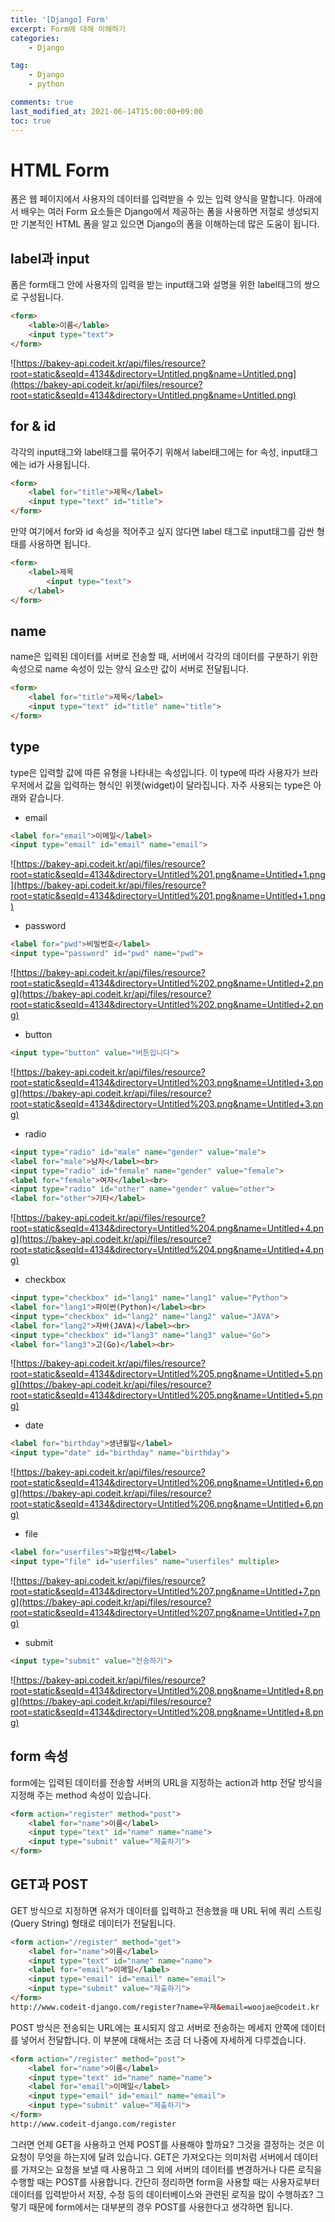 ```yaml
---
title: '[Django] Form'
excerpt: Form에 대해 이해하기
categories:
    - Django

tag:
    - Django
    - python

comments: true
last_modified_at: 2021-06-14T15:00:00+09:00
toc: true
---
```


# HTML Form

폼은 웹 페이지에서 사용자의 데이터를 입력받을 수 있는 입력 양식을 말합니다.  아래에서 배우는 여러 Form 요소들은 Django에서 제공하는 폼을 사용하면 저절로 생성되지만 기본적인 HTML 폼을 알고 있으면 Django의 폼을 이해하는데 많은 도움이 됩니다.

## label과 input

폼은 form태그 안에 사용자의 입력을 받는 input태그와 설명을 위한 label태그의 쌍으로 구성됩니다.

```html
<form>
    <lable>이름</lable>
    <input type="text">
</form>
```

![https://bakey-api.codeit.kr/api/files/resource?root=static&seqId=4134&directory=Untitled.png&name=Untitled.png](https://bakey-api.codeit.kr/api/files/resource?root=static&seqId=4134&directory=Untitled.png&name=Untitled.png)

## for & id

각각의 input태그와 label태그를 묶어주기 위해서 label태그에는 for 속성, input태그에는 id가 사용됩니다.

```html
<form>
    <label for="title">제목</label>
    <input type="text" id="title">
</form>
```

만약 여기에서 for와 id 속성을 적어주고 싶지 않다면 label 태그로 input태그를 감싼 형태를 사용하면 됩니다.

```html
<form>
    <label>제목
        <input type="text">
    </label>
</form>
```

## name

name은 입력된 데이터를 서버로 전송할 때, 서버에서 각각의 데이터를 구분하기 위한 속성으로 name 속성이 있는 양식 요소만 값이 서버로 전달됩니다.

```html
<form>
    <label for="title">제목</label>
    <input type="text" id="title" name="title">
</form>
```

## type

type은 입력할 값에 따른 유형을 나타내는 속성입니다. 이 type에 따라 사용자가 브라우저에서 값을 입력하는 형식인 위젯(widget)이 달라집니다. 자주 사용되는 type은 아래와 같습니다.

- email

```html
<label for="email">이메일</label>
<input type="email" id="email" name="email">
```

![https://bakey-api.codeit.kr/api/files/resource?root=static&seqId=4134&directory=Untitled%201.png&name=Untitled+1.png](https://bakey-api.codeit.kr/api/files/resource?root=static&seqId=4134&directory=Untitled%201.png&name=Untitled+1.png)

- password

```html
<label for="pwd">비밀번호</label>
<input type="password" id="pwd" name="pwd">
```

![https://bakey-api.codeit.kr/api/files/resource?root=static&seqId=4134&directory=Untitled%202.png&name=Untitled+2.png](https://bakey-api.codeit.kr/api/files/resource?root=static&seqId=4134&directory=Untitled%202.png&name=Untitled+2.png)

- button

```html
<input type="button" value="버튼입니다">
```

![https://bakey-api.codeit.kr/api/files/resource?root=static&seqId=4134&directory=Untitled%203.png&name=Untitled+3.png](https://bakey-api.codeit.kr/api/files/resource?root=static&seqId=4134&directory=Untitled%203.png&name=Untitled+3.png)

- radio

```html
<input type="radio" id="male" name="gender" value="male">
<label for="male">남자</label><br>
<input type="radio" id="female" name="gender" value="female">
<label for="female">여자</label><br>
<input type="radio" id="other" name="gender" value="other">
<label for="other">기타</label>
```

![https://bakey-api.codeit.kr/api/files/resource?root=static&seqId=4134&directory=Untitled%204.png&name=Untitled+4.png](https://bakey-api.codeit.kr/api/files/resource?root=static&seqId=4134&directory=Untitled%204.png&name=Untitled+4.png)

- checkbox

```html
<input type="checkbox" id="lang1" name="lang1" value="Python">
<label for="lang1">파이썬(Python)</label><br>
<input type="checkbox" id="lang2" name="lang2" value="JAVA">
<label for="lang2">자바(JAVA)</label><br>
<input type="checkbox" id="lang3" name="lang3" value="Go">
<label for="lang3">고(Go)</label><br>
```

![https://bakey-api.codeit.kr/api/files/resource?root=static&seqId=4134&directory=Untitled%205.png&name=Untitled+5.png](https://bakey-api.codeit.kr/api/files/resource?root=static&seqId=4134&directory=Untitled%205.png&name=Untitled+5.png)

- date

```html
<label for="birthday">생년월일</label>
<input type="date" id="birthday" name="birthday">
```

![https://bakey-api.codeit.kr/api/files/resource?root=static&seqId=4134&directory=Untitled%206.png&name=Untitled+6.png](https://bakey-api.codeit.kr/api/files/resource?root=static&seqId=4134&directory=Untitled%206.png&name=Untitled+6.png)

- file

```html
<label for="userfiles">파일선택</label>
<input type="file" id="userfiles" name="userfiles" multiple>
```

![https://bakey-api.codeit.kr/api/files/resource?root=static&seqId=4134&directory=Untitled%207.png&name=Untitled+7.png](https://bakey-api.codeit.kr/api/files/resource?root=static&seqId=4134&directory=Untitled%207.png&name=Untitled+7.png)

- submit

```html
<input type="submit" value="전송하기"> 
```

![https://bakey-api.codeit.kr/api/files/resource?root=static&seqId=4134&directory=Untitled%208.png&name=Untitled+8.png](https://bakey-api.codeit.kr/api/files/resource?root=static&seqId=4134&directory=Untitled%208.png&name=Untitled+8.png)

## form 속성

form에는 입력된 데이터를 전송할 서버의 URL을 지정하는 action과 http 전달 방식을 지정해 주는 method 속성이 있습니다.

```html
<form action="register" method="post">
    <label for="name">이름</label>
    <input type="text" id="name" name="name">
    <input type="submit" value="제출하기">
</form>
```

## GET과 POST

GET 방식으로 지정하면 유저가 데이터를 입력하고 전송했을 때 URL 뒤에 쿼리 스트링(Query String) 형태로 데이터가 전달됩니다.

```html
<form action="/register" method="get">
    <label for="name">이름</label>
    <input type="text" id="name" name="name">
    <label for="email">이메일</label>
    <input type="email" id="email" name="email">
    <input type="submit" value="제출하기">
</form>
http://www.codeit-django.com/register?name=우재&email=woojae@codeit.kr
```

POST 방식은 전송되는 URL에는 표시되지 않고 서버로 전송하는 메세지 안쪽에 데이터를 넣어서 전달합니다. 이 부분에 대해서는 조금 더 나중에 자세하게 다루겠습니다.

```html
<form action="/register" method="post">
    <label for="name">이름</label>
    <input type="text" id="name" name="name">
    <label for="email">이메일</label>
    <input type="email" id="email" name="email">
    <input type="submit" value="제출하기">
</form>
http://www.codeit-django.com/register
```

그러면 언제 GET을 사용하고 언제 POST를 사용해야 할까요? 그것을 결정하는 것은 이 요청이 무엇을 하는지에 달려 있습니다. GET은 가져오다는 의미처럼 서버에서 데이터를 가져오는 요청을 보낼 때 사용하고 그 외에 서버의 데이터를 변경하거나 다른 로직을 수행할 때는 POST를 사용합니다. 간단히 정리하면 form을 사용할 때는 사용자로부터 데이터를 입력받아서 저장, 수정 등의 데이터베이스와 관련된 로직을 많이 수행하죠? 그렇기 때문에 form에서는 대부분의 경우 POST를 사용한다고 생각하면 됩니다.